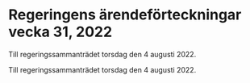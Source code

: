 # Regeringens ärendeförteckningar vecka 31, 2022

Till regeringssammanträdet torsdag den 4 augusti 2022.

Till regeringssammanträdet torsdag den 4 augusti 2022.
